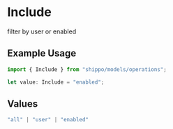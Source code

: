 # Include

filter by user or enabled

## Example Usage

```typescript
import { Include } from "shippo/models/operations";

let value: Include = "enabled";
```

## Values

```typescript
"all" | "user" | "enabled"
```